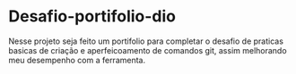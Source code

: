 # Desafio-portifolio-dio

Nesse projeto seja feito um portifolio para completar o desafio de praticas basicas de criação e aperfeicoamento de comandos git, assim melhorando meu desempenho com a ferramenta. 
